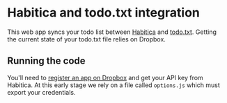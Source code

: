 # Habitica and todo.txt integration
This web app syncs your todo list between [Habitica](https://habitica.com/) and 
[todo.txt](http://todotxt.com). Getting the current state of your todo.txt file
relies on Dropbox.

## Running the code 
You'll need to [register an app on
Dropbox](https://www.dropbox.com/developers/apps) and get your API key from
Habitica. At this early stage we rely on a file called `options.js` which must
export your credentials.

